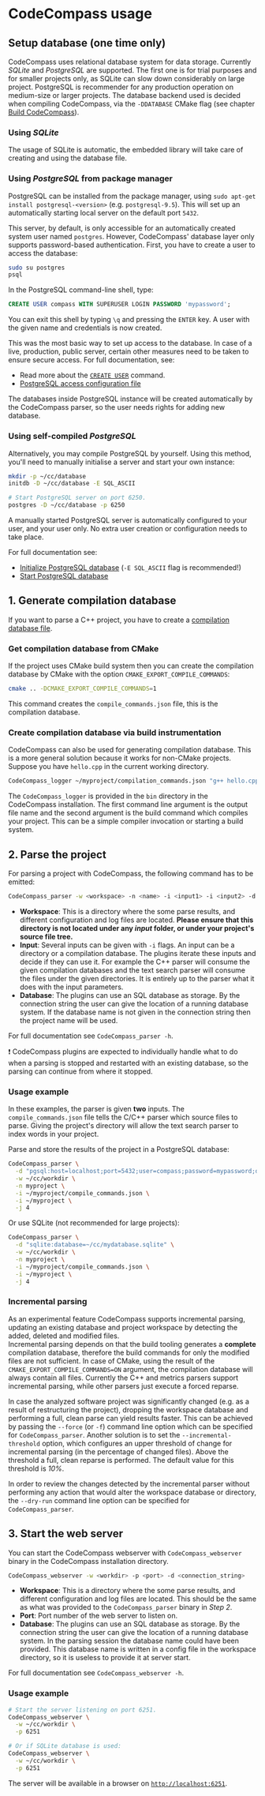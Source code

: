 # CodeCompass usage

## Setup database (one time only)
CodeCompass uses relational database system for data storage. Currently *SQLite*
and *PostgreSQL* are supported. The first one is for trial purposes and for
smaller projects only, as SQLite can slow down considerably on large project.
PostgreSQL is recommender for any production operation on medium-size or larger
projects. The database backend used is decided when compiling CodeCompass, via
the `-DDATABASE` CMake flag (see chapter [Build CodeCompass](deps.md)).

### Using *SQLite*

The usage of SQLite is automatic, the embedded library will take care of
creating and using the database file.

### Using *PostgreSQL* from package manager

PostgreSQL can be installed from the package manager, using
`sudo apt-get install postgresql-<version>` (e.g. `postgresql-9.5`). This will
set up an automatically starting local server on the default port `5432`.

This server, by default, is only accessible for an automatically created system
user named `postgres`. However, CodeCompass' database layer only supports
password-based authentication. First, you have to create a user to access the
database:

```bash
sudo su postgres
psql
```

In the PostgreSQL command-line shell, type:

```sql
CREATE USER compass WITH SUPERUSER LOGIN PASSWORD 'mypassword';
```

You can exit this shell by typing `\q` and pressing the `ENTER` key. A user
with the given name and credentials is now created.

This was the most basic way to set up access to the database. In case of a live,
production, public server, certain other measures need to be taken to ensure
secure access. For full documentation, see:
- Read more about the [`CREATE USER`](https://www.postgresql.org/docs/9.5/static/sql-createuser.html)
  command.
- [PostgreSQL access configuration file](https://www.postgresql.org/docs/9.5/static/auth-pg-hba-conf.html)

The databases inside PostgreSQL instance will be created automatically by the
CodeCompass parser, so the user needs rights for adding new database.

### Using self-compiled *PostgreSQL*
Alternatively, you may compile PostgreSQL by yourself. Using this method, you'll
need to manually initialise a server and start your own instance:

```bash
mkdir -p ~/cc/database
initdb -D ~/cc/database -E SQL_ASCII

# Start PostgreSQL server on port 6250.
postgres -D ~/cc/database -p 6250
```

A manually started PostgreSQL server is automatically configured to your user,
and your user only. No extra user creation or configuration needs to take place.

For full documentation see:
- [Initialize PostgreSQL database](https://www.postgresql.org/docs/9.5/static/app-initdb.html)
  (`-E SQL_ASCII` flag is recommended!)
- [Start PostgreSQL database](https://www.postgresql.org/docs/9.5/static/app-postgres.html)

## 1. Generate compilation database
If you want to parse a C++ project, you have to create a [compilation database
file](http://clang.llvm.org/docs/JSONCompilationDatabase.html).

### Get compilation database from CMake
If the project uses CMake build system then you can create the compilation
database by CMake with the option `CMAKE_EXPORT_COMPILE_COMMANDS`:

```bash
cmake .. -DCMAKE_EXPORT_COMPILE_COMMANDS=1
```

This command creates the `compile_commands.json` file, this is the compilation
database.

### Create compilation database via build instrumentation
CodeCompass can also be used for generating compilation database. This is a more
general solution because it works for non-CMake projects. Suppose you have
`hello.cpp` in the current working directory.

```bash
CodeCompass_logger ~/myproject/compilation_commands.json "g++ hello.cpp"
```

The `CodeCompass_logger` is provided in the `bin` directory in the CodeCompass
installation. The first command line argument is the output file name and the
second argument is the build command which compiles your project. This can be a
simple compiler invocation or starting a build system.

## 2. Parse the project
For parsing a project with CodeCompass, the following command has to be emitted:

```bash
CodeCompass_parser -w <workspace> -n <name> -i <input1> -i <input2> -d <connection_string>
```

- **Workspace**: This is a directory where the some parse results, and different
  configuration and log files are located. **Please ensure that this directory
  is not located under any *input* folder, or under your project's source file
  tree.**
- **Input**: Several inputs can be given with `-i` flags. An input can be a
  directory or a compilation database. The plugins iterate these inputs and
  decide if they can use it. For example the C++ parser will consume the given
  compilation databases and the text search parser will consume the files under
  the given directories. It is entirely up to the parser what it does with the
  input parameters.
- **Database**: The plugins can use an SQL database as storage. By the
  connection string the user can give the location of a running database
  system. If the database name is not given in the connection string then the
  project name will be used.

For full documentation see `CodeCompass_parser -h`.

:exclamation: CodeCompass plugins are expected to individually handle what to
do when a parsing is stopped and restarted with an existing database, so the
parsing can continue from where it stopped.

### Usage example

In these examples, the parser is given **two** inputs. The
`compile_commands.json` file tells the C/C++ parser which source files to parse.
Giving the project's directory will allow the text search parser to index words
in your project.

Parse and store the results of the project in a PostgreSQL database:

```bash
CodeCompass_parser \
  -d "pgsql:host=localhost;port=5432;user=compass;password=mypassword;database=mydatabase" \
  -w ~/cc/workdir \
  -n myproject \
  -i ~/myproject/compile_commands.json \
  -i ~/myproject \
  -j 4
```

Or use SQLite (not recommended for large projects):

```bash
CodeCompass_parser \
  -d "sqlite:database=~/cc/mydatabase.sqlite" \
  -w ~/cc/workdir \
  -n myproject \
  -i ~/myproject/compile_commands.json \
  -i ~/myproject \
  -j 4
```

### Incremental parsing

As an experimental feature CodeCompass supports incremental parsing, updating an
existing database and project workspace by detecting the added, deleted and modified files.  
Incremental parsing depends on that the build tooling generates a **complete** compilation database, 
therefore the build commands for only the modified files are not sufficient.
In case of CMake, using the result of the `CMAKE_EXPORT_COMPILE_COMMANDS=ON` argument, the 
compilation database will always contain all files.
Currently the C++ and metrics parsers support incremental parsing, while other parsers
just execute a forced reparse.

In case the analyzed software project was significantly changed (e.g. as a result of
restructuring the project), dropping the workspace database and performing a full, clean
parse can yield results faster. This can be achieved by passing the `--force` (or `-f`)
command line option which can be specified for `CodeCompass_parser`. Another solution is
to set the `--incremental-threshold` option, which configures an upper threshold of change 
for incremental parsing (in the percentage of changed files). Above the threshold a full, 
clean reparse is performed. The default value for this threshold is *10%*.

In order to review the changes detected by the incremental parser without performing any
action that would alter the workspace database or directory, the `--dry-run` command line 
option can be specified for `CodeCompass_parser`.

## 3. Start the web server
You can start the CodeCompass webserver with `CodeCompass_webserver` binary in
the CodeCompass installation directory.

```bash
CodeCompass_webserver -w <workdir> -p <port> -d <connection_string>
```

- **Workspace**: This is a directory where the some parse results, and different
  configuration and log files are located. This should be the same as what was
  provided to the `CodeCompass_parser` binary in *Step 2*.
- **Port**: Port number of the web server to listen on.
- **Database**: The plugins can use an SQL database as storage. By the
  connection string the user can give the location of a running database
  system. In the parsing session the database name could have been provided.
  This database name is written in a config file in the workspace directory, so
  it is useless to provide it at server start.

For full documentation see `CodeCompass_webserver -h`.

### Usage example

```bash
# Start the server listening on port 6251.
CodeCompass_webserver \
  -w ~/cc/workdir \
  -p 6251

# Or if SQLite database is used:
CodeCompass_webserver \
  -w ~/cc/workdir \
  -p 6251
```

The server will be available in a browser on
[`http://localhost:6251`](http://localhost:6251).
